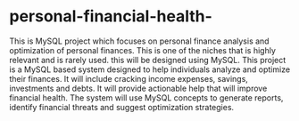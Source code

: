 # personal-financial-health-
This is MySQL project which focuses on personal finance analysis and optimization of personal finances. This is one of the niches that is highly relevant and is rarely used. this will be designed using MySQL. This project is a MySQL based system designed to help individuals analyze and optimize their finances. It will include cracking income expenses, savings, investments and debts. It will provide actionable help that will improve financial health. The system will use MySQL concepts to generate reports, identify financial threats and suggest optimization strategies.

